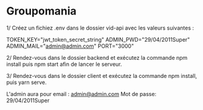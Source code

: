 ﻿# Groupomania


1/ Créez un fichiez .env dans le dossier vid-api avec les valeurs suivantes :

TOKEN_KEY="jwt_token_secret_string"
ADMIN_PWD="29/04/2011Super"
ADMIN_MAIL="admin@admin.com"
PORT="3000"

2/ Rendez-vous dans le dossier backend et exécutez la commande npm install puis npm start afin de lancer le serveur.


3/ Rendez-vous dans le dossier client et exécutez la commande npm install, puis yarn serve.

L'admin aura pour email : admin@admin.com
 Mot de passe: 29/04/2011Super

